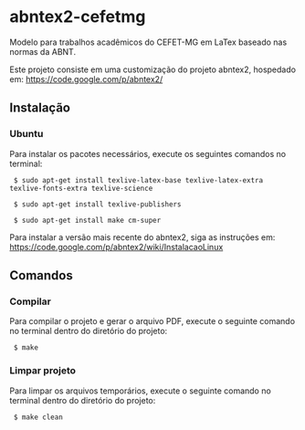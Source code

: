# abntex2-cefetmg
Modelo para trabalhos acadêmicos do CEFET-MG em LaTex baseado nas normas da ABNT. 

Este projeto consiste em uma customização do projeto abntex2,
hospedado em: <https://code.google.com/p/abntex2/>


## Instalação

### Ubuntu

Para instalar os pacotes necessários,
execute os seguintes comandos no terminal: 

<code> $ sudo apt-get install texlive-latex-base texlive-latex-extra texlive-fonts-extra texlive-science</code>

<code> $ sudo apt-get install texlive-publishers </code>

<code> $ sudo apt-get install make cm-super </code>

Para instalar a versão mais recente do abntex2,
siga as instruções em:
<https://code.google.com/p/abntex2/wiki/InstalacaoLinux>


## Comandos

### Compilar

Para compilar o projeto e gerar o arquivo PDF,
execute o seguinte comando no terminal dentro do diretório do projeto: 

<code> $ make </code>

### Limpar projeto

Para limpar os arquivos temporários,
execute o seguinte comando no terminal dentro do diretório do projeto: 

<code> $ make clean </code>
